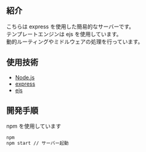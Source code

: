 ## 紹介

こちらは express を使用した簡易的なサーバーです。  
テンプレートエンジンは ejs を使用しています。  
動的ルーティングやミドルウェアの処理を行っています。

## 使用技術

- [Node.js](https://nodejs.org/ja)
- [express](https://expressjs.com/ja/)
- [ejs](https://ejs.co/)

## 開発手順

npm を使用しています

```bash
npm
npm start // サーバー起動
```
